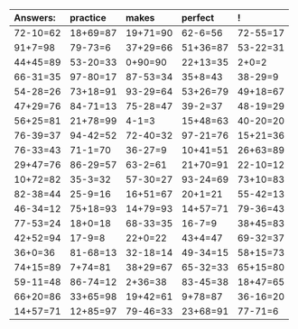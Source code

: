 | Answers: | practice | makes | perfect | ! |
| :--- | :--- | :--- | :--- | :--- |
| 72-10=62 | 18+69=87 | 19+71=90 | 62-6=56 | 72-55=17 | 
| 91+7=98 | 79-73=6 | 37+29=66 | 51+36=87 | 53-22=31 | 
| 44+45=89 | 53-20=33 | 0+90=90 | 22+13=35 | 2+0=2 | 
| 66-31=35 | 97-80=17 | 87-53=34 | 35+8=43 | 38-29=9 | 
| 54-28=26 | 73+18=91 | 93-29=64 | 53+26=79 | 49+18=67 | 
| 47+29=76 | 84-71=13 | 75-28=47 | 39-2=37 | 48-19=29 | 
| 56+25=81 | 21+78=99 | 4-1=3 | 15+48=63 | 40-20=20 | 
| 76-39=37 | 94-42=52 | 72-40=32 | 97-21=76 | 15+21=36 | 
| 76-33=43 | 71-1=70 | 36-27=9 | 10+41=51 | 26+63=89 | 
| 29+47=76 | 86-29=57 | 63-2=61 | 21+70=91 | 22-10=12 | 
| 10+72=82 | 35-3=32 | 57-30=27 | 93-24=69 | 73+10=83 | 
| 82-38=44 | 25-9=16 | 16+51=67 | 20+1=21 | 55-42=13 | 
| 46-34=12 | 75+18=93 | 14+79=93 | 14+57=71 | 79-36=43 | 
| 77-53=24 | 18+0=18 | 68-33=35 | 16-7=9 | 38+45=83 | 
| 42+52=94 | 17-9=8 | 22+0=22 | 43+4=47 | 69-32=37 | 
| 36+0=36 | 81-68=13 | 32-18=14 | 49-34=15 | 58+15=73 | 
| 74+15=89 | 7+74=81 | 38+29=67 | 65-32=33 | 65+15=80 | 
| 59-11=48 | 86-74=12 | 2+36=38 | 83-45=38 | 18+47=65 | 
| 66+20=86 | 33+65=98 | 19+42=61 | 9+78=87 | 36-16=20 | 
| 14+57=71 | 12+85=97 | 79-46=33 | 23+68=91 | 77-71=6 | 
